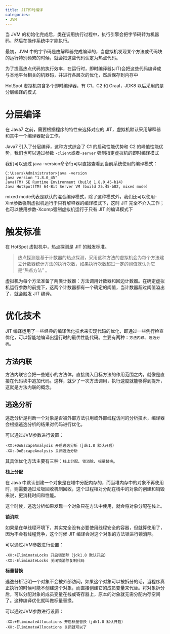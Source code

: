 ```yaml
---
title: JIT即时编译
categories: 
- JVM
---
```


当 JVM 的初始化完成后，类在调用执行过程中，执行引擎会把字节码转为机器码，然后在操作系统中才能执行。

最初，JVM 中的字节码是由解释器完成编译的，当虚拟机发现某个方法或代码块的运行特别频繁的时候，就会把这些代码认定为热点代码。

为了提高热点代码的执行效率，在运行时，即时编译器(JIT)会把这些代码编译成与本地平台相关的机器码，并进行各层次的优化，然后保存到内存中

HotSpot 虚拟机包含多个即时编译器，有 C1，C2 和 Graal，JDK8 以后采用的是分层编译的模式

# 分层编译

在 Java7 之前，需要根据程序的特性来选择对应的 JIT，虚拟机默认采用解释器和其中一个编译器配合工作。

Java7 引入了分层编译，这种方式综合了 C1 的启动性能优势和 C2 的峰值性能优势，我们也可以通过参数 `-client`或者`-server` 强制指定虚拟机的即时编译模式

我们可以通过 java -version命令行可以直接查看到当前系统使用的编译模式：

```
C:\Users\Administrator>java -version
java version "1.8.0_45"
Java(TM) SE Runtime Environment (build 1.8.0_45-b14)
Java HotSpot(TM) 64-Bit Server VM (build 25.45-b02, mixed mode)
```

mixed mode代表是默认的混合编译模式，除了这种模式外，我们还可以使用-Xint参数强制虚拟机运行于只有解释器的编译模式下，这时 JIT 完全不介入工作；也可以使用参数-Xcomp强制虚拟机运行于只有 JIT 的编译模式下

# 触发标准

在 HotSpot 虚拟机中，热点探测是 JIT 的触发标准。

> 热点探测是基于计数器的热点探测，采用这种方法的虚拟机会为每个方法建立计数器统计方法的执行次数，如果执行次数超过一定的阈值就认为它是“热点方法” 。

虚拟机为每个方法准备了两类计数器：方法调用计数器和回边计数器。在确定虚拟机运行参数的前提下，这两个计数器都有一个确定的阈值，当计数器超过阈值溢出了，就会触发 JIT 编译。

# 优化技术

JIT 编译运用了一些经典的编译优化技术来实现代码的优化，即通过一些例行检查优化，可以智能地编译出运行时的最优性能代码。主要有两种：`方法内联`、`逃逸分析`。

## 方法内联

方法内联它会把一些短小的方法体，直接纳入目标方法的作用范围之内，就像是直接在代码块中追加代码。这样，就少了一次方法调用，执行速度就能够得到提升，这就是方法内联的概念。

## 逃逸分析

逃逸分析是判断一个对象是否被外部方法引用或外部线程访问的分析技术，编译器会根据逃逸分析的结果对代码进行优化。

可以通过JVM参数进行设置：

```
-XX:+DoEscapeAnalysis 开启逃逸分析（jdk1.8 默认开启）
-XX:-DoEscapeAnalysis 关闭逃逸分析
```

其具体优化方法主要有三种：`栈上分配`、`锁消除`、`标量替换`。

**栈上分配**

在 Java 中默认创建一个对象是在堆中分配内存的，而当堆内存中的对象不再使用时，则需要通过垃圾回收机制回收，这个过程相对分配在栈中的对象的创建和销毁来说，更消耗时间和性能。

这个时候，逃逸分析如果发现一个对象只在方法中使用，就会将对象分配在栈上。

**锁消除**

如果是在单线程环境下，其实完全没有必要使用线程安全的容器，但就算使用了，因为不会有线程竞争，这个时候 JIT 编译会对这个对象的方法锁进行锁消除。

可以通过JVM参数进行设置：

```
-XX:+EliminateLocks 开启锁消除（jdk1.8 默认开启）
-XX:-EliminateLocks 关闭锁消除复制代码
```

**标量替换**

逃逸分析证明一个对象不会被外部访问，如果这个对象可以被拆分的话，当程序真正执行的时候可能不创建这个对象，而直接创建它的成员变量来代替。将对象拆分后，可以分配对象的成员变量在栈或寄存器上，原本的对象就无需分配内存空间了。这种编译优化就叫做标量替换。

可以通过JVM参数进行设置：

```
-XX:+EliminateAllocations 开启标量替换（jdk1.8 默认开启）
-XX:-EliminateAllocations 关闭就可以了
```